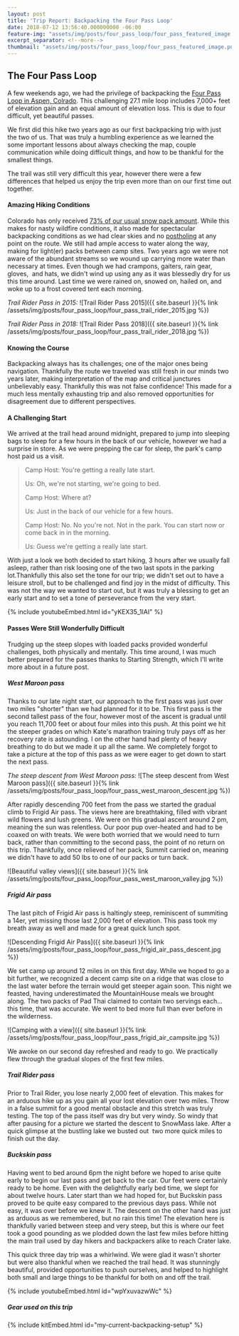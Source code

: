 ```yaml
---
layout: post
title: 'Trip Report: Backpacking the Four Pass Loop'
date: 2018-07-12 13:56:40.000000000 -06:00
feature-img: "assets/img/posts/four_pass_loop/four_pass_featured_image.png"
excerpt_separator: <!--more-->
thumbnail: "assets/img/posts/four_pass_loop/four_pass_featured_image.png"
---
```


## The Four Pass Loop

A few weekends ago, we had the privilege of backpacking the  [Four Pass Loop in Aspen, Colrado](https://www.hikingproject.com/trail/7001635/four-pass-loop). This challenging 27.1 mile loop includes 7,000+ feet of elevation gain and an equal amount of elevation loss. This is due to four difficult, yet beautiful passes.

<!--more-->

We first did this hike two years ago as our first backpacking trip with just the two of us. That was truly a humbling experience as we learned the some important lessons about always checking the map, couple communication while doing difficult things, and how to be thankful for the smallest things.

The trail was still very difficult this year, however there were a few differences that helped us enjoy the trip even more than on our first time out together.

#### Amazing Hiking Conditions

Colorado has only received [73% of our usual snow pack amount](https://www.9news.com/article/weather/weather-colorado/colorado-hits-peak-snowpack-runoff-begins/73-536799493). While this makes for nasty wildfire conditions, it also made for spectacular backpacking conditions as we had clear skies and no [postholing](https://www.rei.com/blog/snowsports/semi-rad-the-joy-of-postholing) at any point on the route. We still had ample access to water along the way, making for light(er) packs between camp sites. Two years ago we were not aware of the abundant streams so we wound up carrying more water than necessary at times. Even though we had crampons, gaiters, rain gear, gloves,  and hats, we didn't wind up using any as it was blessedly dry for us this time around. Last time we were rained on, snowed on, hailed on, and woke up to a frost covered tent each morning.

_Trail Rider Pass in 2015:_
![Trail Rider Pass 2015]({{ site.baseurl }}{% link /assets/img/posts/four_pass_loop/four_pass_trail_rider_2015.jpg %})

_Trail Rider Pass in 2018:_
![Trail Rider Pass 2018]({{ site.baseurl }}{% link /assets/img/posts/four_pass_loop/four_pass_trail_rider_2018.jpg %})



#### Knowing the Course

Backpacking always has its challenges; one of the major ones being navigation. Thankfully the route we traveled was still fresh in our minds two years later, making interpretation of the map and critical junctures unbelievably easy. Thankfully this was not false confidence! This made for a much less mentally exhausting trip and also removed opportunities for disagreement due to different perspectives.

#### A Challenging Start

We arrived at the trail head around midnight, prepared to jump into sleeping bags to sleep for a few hours in the back of our vehicle, however we had a surprise in store. As we were prepping the car for sleep, the park's camp host paid us a visit.

> Camp Host: You're getting a really late start.
>
> Us: Oh, we're not starting, we're going to bed.
>
> Camp Host: Where at?
>
> Us: Just in the back of our vehicle for a few hours.
>
> Camp Host: No. No you're not. Not in the park. You can start now or come back in in the morning.
>
> Us: Guess we're getting a really late start.

With just a look we both decided to start hiking, 3 hours after we usually fall asleep, rather than risk loosing one of the two last spots in the parking lot.Thankfully this also set the tone for our trip; we didn't set out to have a leisure stroll, but to be challenged and find joy in the midst of difficulty. This was not the way we wanted to start out, but it was truly a blessing to get an early start and to set a tone of perseverance from the very start.

{% include youtubeEmbed.html id="yKEX35_1IAI" %}

#### Passes Were Still Wonderfully Difficult

Trudging up the steep slopes with loaded packs provided wonderful challenges, both physically and mentally. This time around, I was much better prepared for the passes thanks to Starting Strength, which I'll write more about in a future post.

##### West Maroon pass

Thanks to our late night start, our approach to the first pass was just over two miles "shorter" than we had planned for it to be. This first pass is the second tallest pass of the four, however most of the ascent is gradual until you reach 11,700 feet or about four miles into this push. At this point we hit the steeper grades on which Kate's marathon training truly pays off as her recovery rate is astounding. I on the other hand had plenty of heavy breathing to do but we made it up all the same. We completely forgot to take a picture at the top of this pass as we were eager to get down to start the next pass.

_The steep descent from West Maroon pass:_
![The steep descent from West Maroon pass]({{ site.baseurl }}{% link /assets/img/posts/four_pass_loop/four_pass_west_maroon_descent.jpg %})

After rapidly descending 700 feet from the pass we started the gradual climb to Frigid Air pass. The views here are breathtaking, filled with vibrant wild flowers and lush greens. We were on this gradual ascent around 2 pm, meaning the sun was relentless. Our poor pup over-heated and had to be coaxed on with treats. We were both worried that we would need to turn back, rather than committing to the second pass, the point of no return on this trip. Thankfully, once relieved of her pack, Summit carried on, meaning we didn't have to add 50 lbs to one of our packs or turn back.

![Beautiful valley views]({{ site.baseurl }}{% link /assets/img/posts/four_pass_loop/four_pass_west_maroon_valley.jpg %})


##### Frigid Air pass

The last pitch of Frigid Air pass is haltingly steep, reminiscent of summiting a 14er, yet missing those last 2,000 feet of elevation. This pass took my breath away as well and made for a great quick lunch spot.

![Descending Frigid Air Pass]({{ site.baseurl }}{% link /assets/img/posts/four_pass_loop/four_pass_frigid_air_pass_descent.jpg %})

We set camp up around 12 miles in on this first day. While we hoped to go a bit further, we recognized a decent camp site on a ridge that was close to the last water before the terrain would get steeper again soon. This night we feasted, having underestimated the MountainHouse meals we brought along. The two packs of Pad Thai claimed to contain two servings each... this time, that was accurate. We went to bed more full than ever before in the wilderness.


![Camping with a view]({{ site.baseurl }}{% link /assets/img/posts/four_pass_loop/four_pass_frigid_air_campsite.jpg %})

We awoke on our second day refreshed and ready to go. We practically flew through the gradual slopes of the first few miles.

##### Trail Rider pass

Prior to Trail Rider, you lose nearly 2,000 feet of elevation. This makes for an arduous hike up as you gain all your lost elevation over two miles. Throw in a false summit for a good mental obstacle and this stretch was truly testing. The top of the pass itself was dry but very windy. So windy that after pausing for a picture we started the descent to SnowMass lake. After a quick glimpse at the bustling lake we busted out  two more quick miles to finish out the day.

##### Buckskin pass

Having went to bed around 6pm the night before we hoped to arise quite early to begin our last pass and get back to the car. Our feet were certainly ready to be home. Even with the delightfully early bed time, we slept for about twelve hours. Later start than we had hoped for, but Buckskin pass proved to be quite easy compared to the previous days pass. While not easy, it was over before we knew it. The descent on the other hand was just as arduous as we remembered, but no rain this time! The elevation here is thankfully varied between steep and very steep, but this is where our feet took a good pounding as we plodded down the last few miles before hitting the main trail used by day hikers and backpackers alike to reach Crater lake.

This quick three day trip was a whirlwind. We were glad it wasn't shorter but were also thankful when we reached the trail head. It was stunningly beautiful, provided opportunities to push ourselves, and helped to highlight both small and large things to be thankful for both on and off the trail.

{% include youtubeEmbed.html id="wpYxuvazwWc" %}


##### Gear used on this trip

{% include kitEmbed.html id="my-current-backpacking-setup" %}
